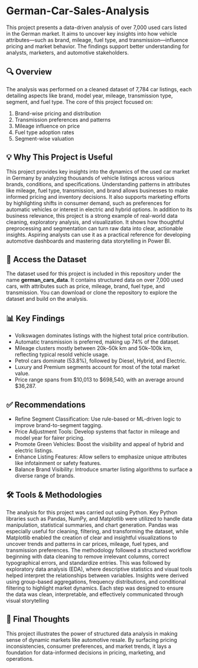 # German-Car-Sales-Analysis
This project presents a data-driven analysis of over 7,000 used cars listed in the German market. It aims to uncover key insights into how vehicle attributes—such as brand, mileage, fuel type, and transmission—influence pricing and market behavior. The findings support better understanding for analysts, marketers, and automotive stakeholders.

## 🔍 Overview
The analysis was performed on a cleaned dataset of 7,784 car listings, each detailing aspects like brand, model year, mileage, transmission type, segment, and fuel type. The core of this project focused on:
1. Brand-wise pricing and distribution
2. Transmission preferences and patterns
3. Mileage influence on price
4. Fuel type adoption rates
5. Segment-wise valuation

## 💡 Why This Project is Useful
This project provides key insights into the dynamics of the used car market in Germany by analyzing thousands of vehicle listings across various brands, conditions, and specifications. Understanding patterns in attributes like mileage, fuel type, transmission, and brand allows businesses to make informed pricing and inventory decisions. It also supports marketing efforts by highlighting shifts in consumer demand, such as preferences for automatic vehicles or interest in electric and hybrid options.
In addition to its business relevance, this project is a strong example of real-world data cleaning, exploratory analysis, and visualization. It shows how thoughtful preprocessing and segmentation can turn raw data into clear, actionable insights. Aspiring analysts can use it as a practical reference for developing automotive dashboards and mastering data storytelling in Power BI.

## 📂 Access the Dataset
The dataset used for this project is included in this repository under the name **german_cars_data**. It contains structured data on over 7,000 used cars, with attributes such as price, mileage, brand, fuel type, and transmission. You can download or clone the repository to explore the dataset and build on the analysis.

## 📊 Key Findings
* Volkswagen dominates listings with the highest total price contribution.
* Automatic transmission is preferred, making up 74% of the dataset.
* Mileage clusters mostly between 20k–50k km and 50k–100k km, reflecting typical resold vehicle usage.
* Petrol cars dominate (53.8%), followed by Diesel, Hybrid, and Electric.
* Luxury and Premium segments account for most of the total market value.
* Price range spans from $10,013 to $698,540, with an average around $36,287.

## ✅ Recommendations
* Refine Segment Classification: Use rule-based or ML-driven logic to improve brand-to-segment tagging.
* Price Adjustment Tools: Develop systems that factor in mileage and model year for fairer pricing.
* Promote Green Vehicles: Boost the visibility and appeal of hybrid and electric listings.
* Enhance Listing Features: Allow sellers to emphasize unique attributes like infotainment or safety features.
* Balance Brand Visibility: Introduce smarter listing algorithms to surface a diverse range of brands.

## 🛠 Tools & Methodologies
The analysis for this project was carried out using Python. Key Python libraries such as Pandas, NumPy, and Matplotlib were utilized to handle data manipulation, statistical summaries, and chart generation. Pandas was especially useful for cleaning, filtering, and transforming the dataset, while Matplotlib enabled the creation of clear and insightful visualizations to uncover trends and patterns in car prices, mileage, fuel types, and transmission preferences.
The methodology followed a structured workflow beginning with data cleaning to remove irrelevant columns, correct typographical errors, and standardize entries. This was followed by exploratory data analysis (EDA), where descriptive statistics and visual tools helped interpret the relationships between variables. Insights were derived using group-based aggregations, frequency distributions, and conditional filtering to highlight market dynamics. Each step was designed to ensure the data was clean, interpretable, and effectively communicated through visual storytelling

## 🧠 Final Thoughts
This project illustrates the power of structured data analysis in making sense of dynamic markets like automotive resale. By surfacing pricing inconsistencies, consumer preferences, and market trends, it lays a foundation for data-informed decisions in pricing, marketing, and operations.
